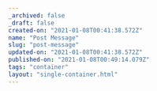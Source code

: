 ```yaml
---
_archived: false
_draft: false
created-on: "2021-01-08T00:41:38.572Z"
name: "Post Message"
slug: "post-message"
updated-on: "2021-01-08T00:41:38.572Z"
published-on: "2021-01-08T00:49:14.079Z"
tags: "container"
layout: "single-container.html"
---
```



